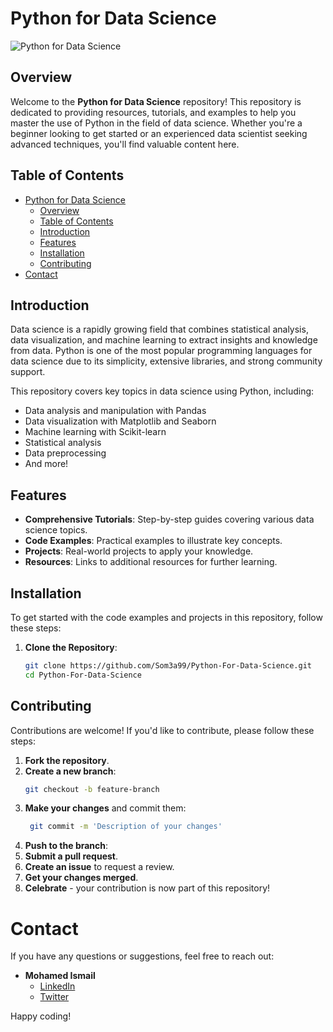 # Python for Data Science

![Python for Data Science](https://img.shields.io/badge/Python-Data%20Science-blue)

## Overview

Welcome to the **Python for Data Science** repository! This repository is dedicated to providing resources, tutorials, and examples to help you master the use of Python in the field of data science. Whether you're a beginner looking to get started or an experienced data scientist seeking advanced techniques, you'll find valuable content here.

## Table of Contents

- [Python for Data Science](#python-for-data-science)
  - [Overview](#overview)
  - [Table of Contents](#table-of-contents)
  - [Introduction](#introduction)
  - [Features](#features)
  - [Installation](#installation)
  - [Contributing](#contributing)
- [Contact](#contact)

## Introduction

Data science is a rapidly growing field that combines statistical analysis, data visualization, and machine learning to extract insights and knowledge from data. Python is one of the most popular programming languages for data science due to its simplicity, extensive libraries, and strong community support.

This repository covers key topics in data science using Python, including:
- Data analysis and manipulation with Pandas
- Data visualization with Matplotlib and Seaborn
- Machine learning with Scikit-learn
- Statistical analysis
- Data preprocessing
- And more!

## Features

- **Comprehensive Tutorials**: Step-by-step guides covering various data science topics.
- **Code Examples**: Practical examples to illustrate key concepts.
- **Projects**: Real-world projects to apply your knowledge.
- **Resources**: Links to additional resources for further learning.

## Installation

To get started with the code examples and projects in this repository, follow these steps:

1. **Clone the Repository**:
   ```sh
   git clone https://github.com/Som3a99/Python-For-Data-Science.git
   cd Python-For-Data-Science

## Contributing

Contributions are welcome! If you'd like to contribute, please follow these steps:

1. **Fork the repository**.
2. **Create a new branch**:
   ```sh
   git checkout -b feature-branch
3. **Make your changes** and commit them:
   ```sh
    git commit -m 'Description of your changes'
4. **Push to the branch**:
5. **Submit a pull request**.
6. **Create an issue** to request a review.
7. **Get your changes merged**.
8. **Celebrate** - your contribution is now part of this repository!

# Contact

If you have any questions or suggestions, feel free to reach out:

- **Mohamed Ismail**
  - [LinkedIn](https://www.linkedin.com/in/mohamed-ismail/)
  - [Twitter](https://x.com/E99Mohamed)

Happy coding!
